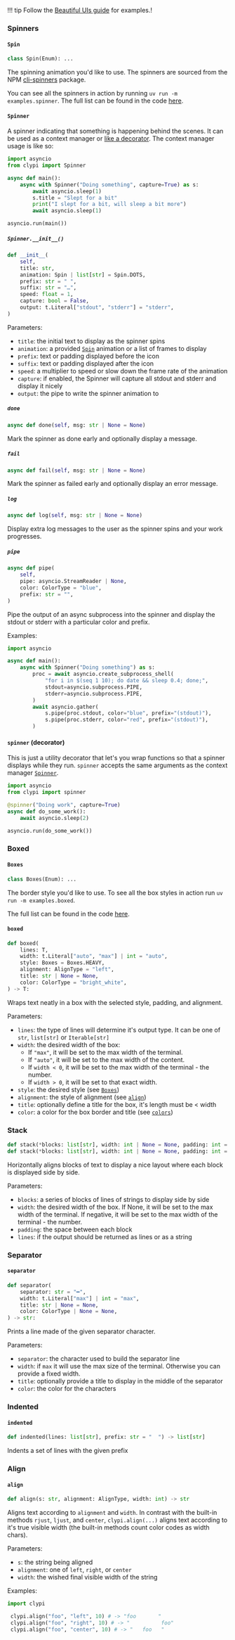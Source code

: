 !!! tip
    Follow the [Beautiful UIs guide](../learn/beautiful_uis.md) for examples.!

### Spinners

#### `Spin`

```python
class Spin(Enum): ...
```

The spinning animation you'd like to use. The spinners are sourced from the NPM [cli-spinners](https://www.npmjs.com/package/cli-spinners) package.

You can see all the spinners in action by running `uv run -m examples.spinner`. The full list can be found in the code [here](https://github.com/danimelchor/clypi/blob/master/clypi/_data/spinners.py).

#### `Spinner`

A spinner indicating that something is happening behind the scenes. It can be used as a context manager or [like a decorator](#spinner-decorator). The context manager usage is like so:

<!-- mdtest -->
```python hl_lines="5"
import asyncio
from clypi import Spinner

async def main():
    async with Spinner("Doing something", capture=True) as s:
        await asyncio.sleep(1)
        s.title = "Slept for a bit"
        print("I slept for a bit, will sleep a bit more")
        await asyncio.sleep(1)

asyncio.run(main())
```

##### `Spinner.__init__()`

```python
def __init__(
    self,
    title: str,
    animation: Spin | list[str] = Spin.DOTS,
    prefix: str = " ",
    suffix: str = "…",
    speed: float = 1,
    capture: bool = False,
    output: t.Literal["stdout", "stderr"] = "stderr",
)
```
Parameters:

- `title`: the initial text to display as the spinner spins
- `animation`: a provided [`Spin`](#spin) animation or a list of frames to display
- `prefix`: text or padding displayed before the icon
- `suffix`: text or padding displayed after the icon
- `speed`: a multiplier to speed or slow down the frame rate of the animation
- `capture`: if enabled, the Spinner will capture all stdout and stderr and display it nicely
- `output`: the pipe to write the spinner animation to

##### `done`

```python
async def done(self, msg: str | None = None)
```
Mark the spinner as done early and optionally display a message.

##### `fail`

```python
async def fail(self, msg: str | None = None)
```
Mark the spinner as failed early and optionally display an error message.

##### `log`

```python
async def log(self, msg: str | None = None)
```
Display extra log messages to the user as the spinner spins and your work progresses.

##### `pipe`

```python
async def pipe(
    self,
    pipe: asyncio.StreamReader | None,
    color: ColorType = "blue",
    prefix: str = "",
)
```
Pipe the output of an async subprocess into the spinner and display the stdout or stderr
with a particular color and prefix.

Examples:
<!-- mdtest -->
```python
import asyncio

async def main():
    async with Spinner("Doing something") as s:
        proc = await asyncio.create_subprocess_shell(
            "for i in $(seq 1 10); do date && sleep 0.4; done;",
            stdout=asyncio.subprocess.PIPE,
            stderr=asyncio.subprocess.PIPE,
        )
        await asyncio.gather(
            s.pipe(proc.stdout, color="blue", prefix="(stdout)"),
            s.pipe(proc.stderr, color="red", prefix="(stdout)"),
        )
```

#### `spinner` (decorator)

This is just a utility decorator that let's you wrap functions so that a spinner
displays while they run. `spinner` accepts the same arguments as the context manager [`Spinner`](#spinner).

<!-- mdtest -->
```python hl_lines="4"
import asyncio
from clypi import spinner

@spinner("Doing work", capture=True)
async def do_some_work():
    await asyncio.sleep(2)

asyncio.run(do_some_work())
```

### Boxed

#### `Boxes`

```python
class Boxes(Enum): ...
```

The border style you'd like to use. To see all the box styles in action run `uv run -m examples.boxed`.

The full list can be found in the code [here](https://github.com/danimelchor/clypi/blob/master/clypi/_data/boxes.py).


#### `boxed`

```python
def boxed(
    lines: T,
    width: t.Literal["auto", "max"] | int = "auto",
    style: Boxes = Boxes.HEAVY,
    alignment: AlignType = "left",
    title: str | None = None,
    color: ColorType = "bright_white",
) -> T:
```
Wraps text neatly in a box with the selected style, padding, and alignment.

Parameters:

- `lines`: the type of lines will determine it's output type. It can be one of `str`, `list[str]` or `Iterable[str]`
- `width`: the desired width of the box:
    - If `"max"`, it will be set to the max width of the terminal.
    - If `"auto"`, it will be set to the max width of the content.
    - If `width < 0`, it will be set to the max width of the terminal - the number.
    - If `width > 0`, it will be set to that exact width.
- `style`: the desired style (see [`Boxes`](#boxes))
- `alignment`: the style of alignment (see [`align`](#align))
- `title`: optionally define a title for the box, it's length must be < width
- `color`: a color for the box border and title (see [`colors`](./colors.md))

### Stack

```python
def stack(*blocks: list[str], width: int | None = None, padding: int = 1) -> str:
def stack(*blocks: list[str], width: int | None = None, padding: int = 1, lines: bool) -> list[str]:
```

Horizontally aligns blocks of text to display a nice layout where each block is displayed
side by side.

Parameters:

- `blocks`: a series of blocks of lines of strings to display side by side
- `width`: the desired width of the box. If None, it will be set to the max width of the terminal. If negative, it will be set to the max width of the terminal - the number.
- `padding`: the space between each block
- `lines`: if the output should be returned as lines or as a string

### Separator

#### `separator`
```python
def separator(
    separator: str = "━",
    width: t.Literal["max"] | int = "max",
    title: str | None = None,
    color: ColorType | None = None,
) -> str:
```
Prints a line made of the given separator character.

Parameters:

- `separator`: the character used to build the separator line
- `width`: if `max` it will use the max size of the terminal. Otherwise you can provide a fixed width.
- `title`: optionally provide a title to display in the middle of the separator
- `color`: the color for the characters


### Indented

#### `indented`
```python
def indented(lines: list[str], prefix: str = "  ") -> list[str]
```
Indents a set of lines with the given prefix

### Align

#### `align`

```python
def align(s: str, alignment: AlignType, width: int) -> str
```
Aligns text according to `alignment` and `width`. In contrast with the built-in
methods `rjust`, `ljust`, and `center`, `clypi.align(...)` aligns text according
to it's true visible width (the built-in methods count color codes as width chars).

Parameters:

- `s`: the string being aligned
- `alignment`: one of `left`, `right`, or `center`
- `width`: the wished final visible width of the string

Examples:

```python
import clypi

 clypi.align("foo", "left", 10) # -> "foo       "
 clypi.align("foo", "right", 10) # -> "          foo"
 clypi.align("foo", "center", 10) # -> "   foo   "
```
